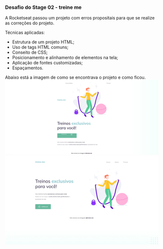 ### Desafio do Stage 02 - treine me

A Rocketseat passou um projeto com erros propositais para que se realize as correções do projeto.

Técnicas aplicadas:

- Estrutura de um projeto HTML;
- Uso de tags HTML comuns;
- Conseito de CSS;
- Posicionamento e alinhamento de elementos na tela;
- Aplicação de fontes customizadas;
- Espaçamentos.

Abaixo está a imagem de como se encontrava o projeto e como ficou.
![Com erros](images/image.png)
![Corrigido](images/image-1.png)